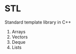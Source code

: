 # STL
Standard template library in C++
<ol>
<li>Arrays</li>
<li>Vectors</li>
<li>Deque</li>
<li>Lists</li>
</ol>
